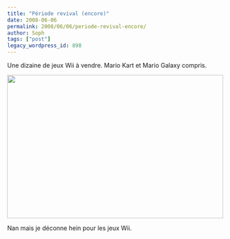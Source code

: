 ```yaml
---
title: "Période revival (encore)"
date: 2008-06-06
permalink: 2008/06/06/periode-revival-encore/
author: Soph
tags: ["post"]
legacy_wordpress_id: 898
---
```


Une dizaine de jeux Wii à vendre. Mario Kart et Mario Galaxy compris.

[<img class="alignnone size-full wp-image-899" title="arka" src="https://64k.be/wp-content/uploads/2008/06/arka.jpg" alt="" width="500" height="332" />](https://64k.be/wp-content/uploads/2008/06/arka.jpg)

<!-- excerpt -->

Nan mais je déconne hein pour les jeux Wii.

